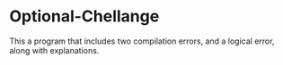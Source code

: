 # Optional-Chellange
This a program that includes two compilation errors, and a logical error, along with explanations.
